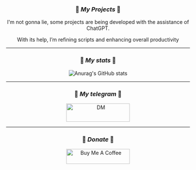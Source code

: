 <div align="center">

### 🌟 *My Projects* 🌟

I'm not gonna lie, some projects are being developed with the assistance of ChatGPT. 

With its help, I’m refining scripts and enhancing overall productivity

---
### 🌟 *My stats* 🌟

![Anurag's GitHub stats](https://github-readme-stats.vercel.app/api?username=daboynb&show_icons=true&bg_color=00000000)

---
### 🌟 *My telegram* 🌟
<a href="https://t.me/takidol" target="_blank"><img src="https://internetwithoutborders.org/wp-content/uploads/2018/04/telegram-1-1170x365.jpg" alt="DM" height="50" width="174"></a>

---
### 🌟 *Donate* 🌟
<a href="https://www.buymeacoffee.com/daboynb" target="_blank"><img src="https://cdn.buymeacoffee.com/buttons/default-orange.png" alt="Buy Me A Coffee" height="41" width="174"></a>

</div>
